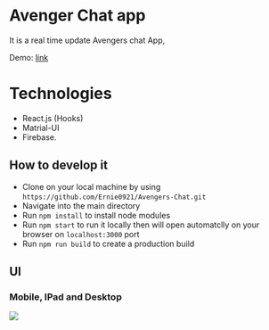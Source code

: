 # Avenger Chat app

It is a real time update Avengers chat App,

Demo: 
[link](https://avengers-chat.herokuapp.com/)

# Technologies
- React.js (Hooks)
-  Matrial-UI
- Firebase.

## How to develop it

- Clone on your local machine by using `https://github.com/Ernie0921/Avengers-Chat.git`
- Navigate into the main directory
- Run `npm install` to install node modules
- Run `npm start` to run it locally then will open automatclly on your browser on `localhost:3000` port
- Run `npm run build` to create a production build

## UI
### Mobile, IPad and Desktop
![](./public/avenger-chat.gif)

